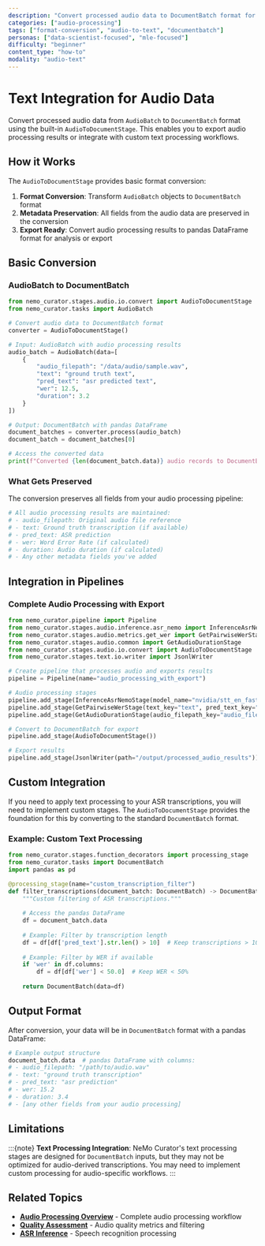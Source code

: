 ```yaml
---
description: "Convert processed audio data to DocumentBatch format for downstream processing"
categories: ["audio-processing"]
tags: ["format-conversion", "audio-to-text", "documentbatch"]
personas: ["data-scientist-focused", "mle-focused"]
difficulty: "beginner"
content_type: "how-to"
modality: "audio-text"
---
```


# Text Integration for Audio Data

Convert processed audio data from `AudioBatch` to `DocumentBatch` format using the built-in `AudioToDocumentStage`. This enables you to export audio processing results or integrate with custom text processing workflows.

## How it Works

The `AudioToDocumentStage` provides basic format conversion:

1. **Format Conversion**: Transform `AudioBatch` objects to `DocumentBatch` format
2. **Metadata Preservation**: All fields from the audio data are preserved in the conversion
3. **Export Ready**: Convert audio processing results to pandas DataFrame format for analysis or export

## Basic Conversion

### AudioBatch to DocumentBatch

```python
from nemo_curator.stages.audio.io.convert import AudioToDocumentStage
from nemo_curator.tasks import AudioBatch

# Convert audio data to DocumentBatch format
converter = AudioToDocumentStage()

# Input: AudioBatch with audio processing results
audio_batch = AudioBatch(data=[
    {
        "audio_filepath": "/data/audio/sample.wav",
        "text": "ground truth text",
        "pred_text": "asr predicted text", 
        "wer": 12.5,
        "duration": 3.2
    }
])

# Output: DocumentBatch with pandas DataFrame
document_batches = converter.process(audio_batch)
document_batch = document_batches[0]

# Access the converted data
print(f"Converted {len(document_batch.data)} audio records to DocumentBatch")
```

### What Gets Preserved

The conversion preserves all fields from your audio processing pipeline:

```python
# All audio processing results are maintained:
# - audio_filepath: Original audio file reference
# - text: Ground truth transcription (if available)  
# - pred_text: ASR prediction
# - wer: Word Error Rate (if calculated)
# - duration: Audio duration (if calculated)
# - Any other metadata fields you've added
```

## Integration in Pipelines

### Complete Audio Processing with Export

```python
from nemo_curator.pipeline import Pipeline
from nemo_curator.stages.audio.inference.asr_nemo import InferenceAsrNemoStage
from nemo_curator.stages.audio.metrics.get_wer import GetPairwiseWerStage
from nemo_curator.stages.audio.common import GetAudioDurationStage
from nemo_curator.stages.audio.io.convert import AudioToDocumentStage
from nemo_curator.stages.text.io.writer import JsonlWriter

# Create pipeline that processes audio and exports results
pipeline = Pipeline(name="audio_processing_with_export")

# Audio processing stages
pipeline.add_stage(InferenceAsrNemoStage(model_name="nvidia/stt_en_fastconformer_hybrid_large_pc"))
pipeline.add_stage(GetPairwiseWerStage(text_key="text", pred_text_key="pred_text"))
pipeline.add_stage(GetAudioDurationStage(audio_filepath_key="audio_filepath", duration_key="duration"))

# Convert to DocumentBatch for export
pipeline.add_stage(AudioToDocumentStage())

# Export results
pipeline.add_stage(JsonlWriter(path="/output/processed_audio_results"))
```

## Custom Integration

If you need to apply text processing to your ASR transcriptions, you will need to implement custom stages. The `AudioToDocumentStage` provides the foundation for this by converting to the standard `DocumentBatch` format.

### Example: Custom Text Processing

```python
from nemo_curator.stages.function_decorators import processing_stage
from nemo_curator.tasks import DocumentBatch
import pandas as pd

@processing_stage(name="custom_transcription_filter")
def filter_transcriptions(document_batch: DocumentBatch) -> DocumentBatch:
    """Custom filtering of ASR transcriptions."""
    
    # Access the pandas DataFrame
    df = document_batch.data
    
    # Example: Filter by transcription length
    df = df[df['pred_text'].str.len() > 10]  # Keep transcriptions > 10 chars
    
    # Example: Filter by WER if available
    if 'wer' in df.columns:
        df = df[df['wer'] < 50.0]  # Keep WER < 50%
    
    return DocumentBatch(data=df)
```

## Output Format

After conversion, your data will be in `DocumentBatch` format with a pandas DataFrame:

```python
# Example output structure
document_batch.data  # pandas DataFrame with columns:
# - audio_filepath: "/path/to/audio.wav"
# - text: "ground truth transcription" 
# - pred_text: "asr prediction"
# - wer: 15.2
# - duration: 3.4
# - [any other fields from your audio processing]
```

## Limitations

:::{note}
**Text Processing Integration**: NeMo Curator's text processing stages are designed for `DocumentBatch` inputs, but they may not be optimized for audio-derived transcriptions. You may need to implement custom processing for audio-specific workflows.
:::

## Related Topics

- **[Audio Processing Overview](../index.md)** - Complete audio processing workflow
- **[Quality Assessment](../quality-assessment/index.md)** - Audio quality metrics and filtering
- **[ASR Inference](../asr-inference/index.md)** - Speech recognition processing